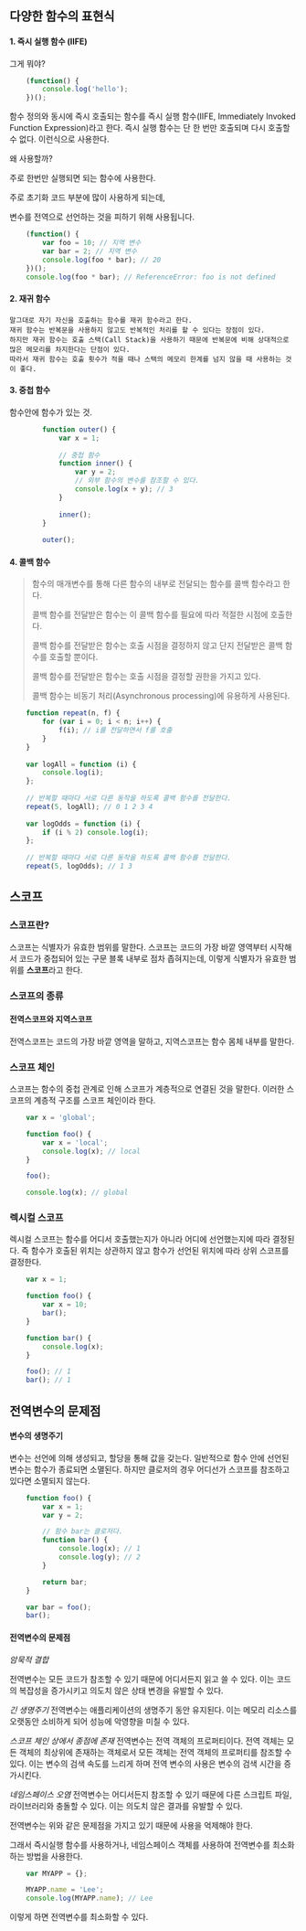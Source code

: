 ## 다양한 함수의 표현식

#### 1. 즉시 실행 함수 (IIFE)

그게 뭐야?

```javascript
    (function() {
        console.log('hello');
    })();
````
함수 정의와 동시에 즉시 호출되는 함수를 즉시 실행 함수(IIFE, Immediately Invoked Function Expression)라고 한다.
즉시 실행 함수는 단 한 번만 호출되며 다시 호출할 수 없다.
이런식으로 사용한다.


왜 사용할까?

주로 한번만 실행되면 되는 함수에 사용한다.

주로 초기화 코드 부분에 많이 사용하게 되는데,

변수를 전역으로 선언하는 것을 피하기 위해 사용됩니다.

```javascript
    (function() {
        var foo = 10; // 지역 변수
        var bar = 2; // 지역 변수
        console.log(foo * bar); // 20
    })();
    console.log(foo * bar); // ReferenceError: foo is not defined
````

#### 2. 재귀 함수

    말그대로 자기 자신을 호출하는 함수를 재귀 함수라고 한다.
    재귀 함수는 반복문을 사용하지 않고도 반복적인 처리를 할 수 있다는 장점이 있다.
    하지만 재귀 함수는 호출 스택(Call Stack)을 사용하기 때문에 반복문에 비해 상대적으로 많은 메모리를 차지한다는 단점이 있다.
    따라서 재귀 함수는 호출 횟수가 적을 때나 스택의 메모리 한계를 넘지 않을 때 사용하는 것이 좋다.


#### 3. 중첩 함수

함수안에 함수가 있는 것.

```javascript
        function outer() {
            var x = 1;
    
            // 중첩 함수
            function inner() {
                var y = 2;
                // 외부 함수의 변수를 참조할 수 있다.
                console.log(x + y); // 3
            }
    
            inner();
        }
    
        outer();
````


#### 4. 콜백 함수

>    함수의 매개변수를 통해 다른 함수의 내부로 전달되는 함수를 콜백 함수라고 한다.
>
>    콜백 함수를 전달받은 함수는 이 콜백 함수를 필요에 따라 적절한 시점에 호출한다.
>
>    콜백 함수를 전달받은 함수는 호출 시점을 결정하지 않고 단지 전달받은 콜백 함수를 호출할 뿐이다.
>
>    콜백 함수를 전달받은 함수는 호출 시점을 결정할 권한을 가지고 있다.
>
>    콜백 함수는 비동기 처리(Asynchronous processing)에 유용하게 사용된다.

```javascript
    function repeat(n, f) {
        for (var i = 0; i < n; i++) {
            f(i); // i를 전달하면서 f를 호출
        }
    }
    
    var logAll = function (i) {
        console.log(i);
    };
    
    // 반복할 때마다 서로 다른 동작을 하도록 콜백 함수를 전달한다.
    repeat(5, logAll); // 0 1 2 3 4
    
    var logOdds = function (i) {
        if (i % 2) console.log(i);
    };
    
    // 반복할 때마다 서로 다른 동작을 하도록 콜백 함수를 전달한다.
    repeat(5, logOdds); // 1 3
````



## 스코프

### 스코프란?

스코프는 식별자가 유효한 범위를 말한다.
스코프는 코드의 가장 바깥 영역부터 시작해서 코드가 중첩되어 있는 구문 블록 내부로 점차 좁혀지는데, 이렇게 식별자가 유효한 범위를 **스코프**라고 한다.


### 스코프의 종류

#### 전역스코프와 지역스코프

전역스코프는 코드의 가장 바깥 영역을 말하고, 지역스코프는 함수 몸체 내부를 말한다.


### 스코프 체인

스코프는 함수의 중첩 관계로 인해 스코프가 계층적으로 연결된 것을 말한다. 이러한 스코프의 계층적 구조를 스코프 체인이라 한다.

```javascript
    var x = 'global';

    function foo() {
        var x = 'local';
        console.log(x); // local
    }

    foo();

    console.log(x); // global
````

### 렉시컬 스코프

렉시컬 스코프는 함수를 어디서 호출했는지가 아니라 어디에 선언했는지에 따라 결정된다.
즉 함수가 호출된 위치는 상관하지 않고 함수가 선언된 위치에 따라 상위 스코프를 결정한다.

```javascript
    var x = 1;

    function foo() {
        var x = 10;
        bar();
    }

    function bar() {
        console.log(x);
    }

    foo(); // 1
    bar(); // 1
````


## 전역변수의 문제점

#### 변수의 생명주기

변수는 선언에 의해 생성되고, 할당을 통해 값을 갖는다.
일반적으로 함수 안에 선언된 변수는 함수가 종료되면 소멸된다.
하지만 클로저의 경우 어디선가 스코프를 참조하고 있다면 소멸되지 않는다.

```javascript
    function foo() {
        var x = 1;
        var y = 2;

        // 함수 bar는 클로저다.
        function bar() {
            console.log(x); // 1
            console.log(y); // 2
        }

        return bar;
    }

    var bar = foo();
    bar();
```



#### 전역변수의 문제점

*암묵적 결합*

전역변수는 모든 코드가 참조할 수 있기 때문에 어디서든지 읽고 쓸 수 있다.
이는 코드의 복잡성을 증가시키고 의도치 않은 상태 변경을 유발할 수 있다.

*긴 생명주기*
전역변수는 애플리케이션의 생명주기 동안 유지된다.
이는 메모리 리소스를 오랫동안 소비하게 되어 성능에 악영향을 미칠 수 있다.

*스코프 체인 상에서 종점에 존재*
전역변수는 전역 객체의 프로퍼티이다.
전역 객체는 모든 객체의 최상위에 존재하는 객체로서 모든 객체는 전역 객체의 프로퍼티를 참조할 수 있다.
이는 변수의 검색 속도를 느리게 하며 전역 변수의 사용은 변수의 검색 시간을 증가시킨다.

*네임스페이스 오염*
전역변수는 어디서든지 참조할 수 있기 때문에 다른 스크립트 파일, 라이브러리와 충돌할 수 있다.
이는 의도치 않은 결과를 유발할 수 있다.


전역변수는 위와 같은 문제점을 가지고 있기 때문에 사용을 억제해야 한다.

그래서 즉시실행 함수를 사용하거나, 네임스페이스 객체를 사용하여 전역변수를 최소화하는 방법을 사용한다.

```javascript
    var MYAPP = {};

    MYAPP.name = 'Lee';
    console.log(MYAPP.name); // Lee
```

이렇게 하면 전역변수를 최소화할 수 있다.



